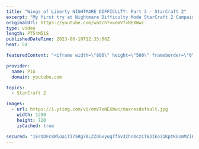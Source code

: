 ```yaml
---
title: "Wings of Liberty NIGHTMARE DIFFICULTY: Part 3 - StarCraft 2"
excerpt: "My first try at Nightmare Difficulty Mode StarCraft 2 Campaign created by GiantGrantGames and his amazing modding community. Having lots of fun with it! Here's the third part  0:00 Did I throw the game?! 0:05 Outbreak -- 🐷 Second Channel for Learning StarCraft 2: https://www.youtube.com/c/PiGRandom"
originalUrl: https://youtube.com/watch?v=emV7xNEXWwc
type: video
length: PT54M51S
publishedDateTime: 2023-06-10T12:35:06Z
heat: 54

featuredContent: "<iframe width=\"800\" height=\"500\" frameborder=\"0\" src=\"https://www.youtube.com/embed/emV7xNEXWwc\" allow=\"accelerometer; autoplay; encrypted-media; gyroscope; picture-in-picture\" allowfullscreen></iframe>"

provider:
  name: PiG
  domain: youtube.com

topics:
  - StarCraft 2

images:
  - url: https://i.ytimg.com/vi/emV7xNEXWwc/maxresdefault.jpg
    width: 1280
    height: 720
    isCached: true

secured: "iErODFc8WioaiT375Rg70LZZUGxyuqTf5v3IhnXczCT6JIEo31KptKGsmMZiKWFx8fFjlpTYt0BdEUaNBpmWoHN6O61QdmECXrCUU52z3ESUe1x7fDPqMyRMpOvNccqn+UQ9ZYkAxnkWYP/IuAKhEXKYtbH1QrLHT3qqlFSJLi4ELU1PRSroAETh+vf2AyNwB4/ay8Yc7RSjXPUSYs/RQNm93EclH5eAL9PC/UX4QeDj/m+R3rAIXyQF2m64PvCbwzveZKK4fZwirH2TwO8tkJkROJAeTaAb/EBmRDlWWE5d4oELXNorRZA3tp0m7W85LB1VqmtYO99bWTmyZhTfNKywXWZoNsulQV72SvTwPWqoTFAfLVBgLpmOE8uEdSLFFwW1U/gzBLZ4rk80HT1GMeZdXTX55pAVF1iFm+3w66k=;fLFikbn78jUIp0a9g47LWA=="
---
```


